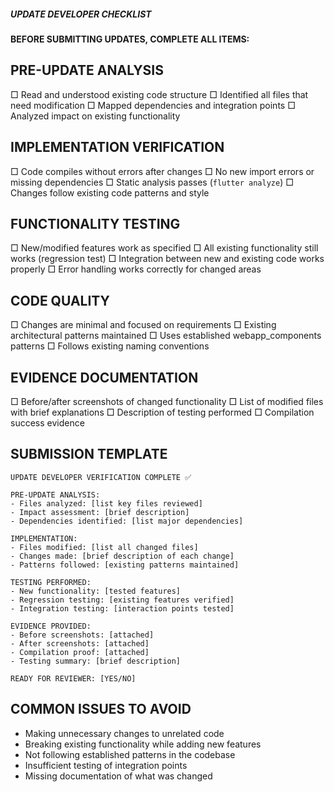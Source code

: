 ##### UPDATE DEVELOPER CHECKLIST

**BEFORE SUBMITTING UPDATES, COMPLETE ALL ITEMS:**

## **PRE-UPDATE ANALYSIS**
□ Read and understood existing code structure
□ Identified all files that need modification
□ Mapped dependencies and integration points
□ Analyzed impact on existing functionality

## **IMPLEMENTATION VERIFICATION**
□ Code compiles without errors after changes
□ No new import errors or missing dependencies
□ Static analysis passes (`flutter analyze`)
□ Changes follow existing code patterns and style

## **FUNCTIONALITY TESTING**
□ New/modified features work as specified
□ All existing functionality still works (regression test)
□ Integration between new and existing code works properly
□ Error handling works correctly for changed areas

## **CODE QUALITY**
□ Changes are minimal and focused on requirements
□ Existing architectural patterns maintained
□ Uses established webapp_components patterns
□ Follows existing naming conventions

## **EVIDENCE DOCUMENTATION**
□ Before/after screenshots of changed functionality
□ List of modified files with brief explanations
□ Description of testing performed
□ Compilation success evidence

## **SUBMISSION TEMPLATE**
```
UPDATE DEVELOPER VERIFICATION COMPLETE ✅

PRE-UPDATE ANALYSIS:
- Files analyzed: [list key files reviewed]
- Impact assessment: [brief description]
- Dependencies identified: [list major dependencies]

IMPLEMENTATION:
- Files modified: [list all changed files]
- Changes made: [brief description of each change]
- Patterns followed: [existing patterns maintained]

TESTING PERFORMED:
- New functionality: [tested features]
- Regression testing: [existing features verified]
- Integration testing: [interaction points tested]

EVIDENCE PROVIDED:
- Before screenshots: [attached]
- After screenshots: [attached]
- Compilation proof: [attached]
- Testing summary: [brief description]

READY FOR REVIEWER: [YES/NO]
```

## **COMMON ISSUES TO AVOID**
- Making unnecessary changes to unrelated code
- Breaking existing functionality while adding new features
- Not following established patterns in the codebase
- Insufficient testing of integration points
- Missing documentation of what was changed